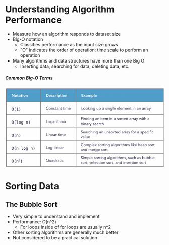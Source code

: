 # Understanding Algorithm Performance
- Measure how an algorithm responds to dataset size
- Big-O notation
  - Classifies performance as the input size grows
  - "O" indicates the order of operation: time scale to perform an operation
- Many algorithms and data structures have more than one Big O
  - Inserting data, searching for data, deleting data, etc.
##### Common Big-O Terms
![](img1.png)

# Sorting Data
## The Bubble Sort
- Very simple to understand and implement
- Performance: O(n^2)
  - For loops inside of for loops are usually n^2
- Other sorting algorithms are generally much better
- Not considered to be a practical solution
